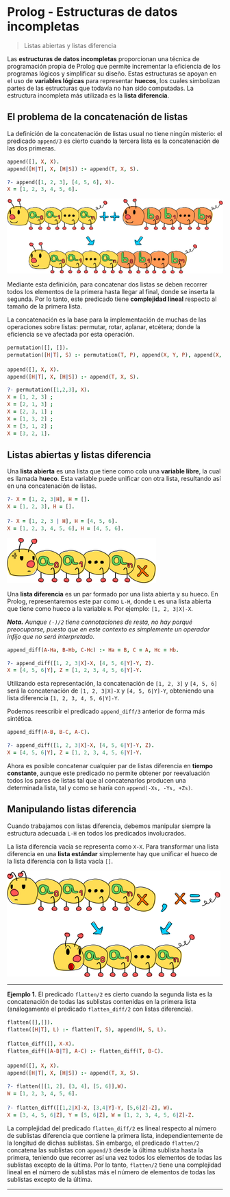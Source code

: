 # Prolog - Estructuras de datos incompletas
> Listas abiertas y listas diferencia

Las **estructuras de datos incompletas** proporcionan una técnica de programación propia de Prolog que permite incrementar la eficiencia de los programas lógicos y simplificar su diseño. Estas estructuras se apoyan en el uso de **variables lógicas** para representar **huecos**, los cuales simbolizan partes de las estructuras que todavía no han sido computadas. La estructura incompleta más utilizada es la **lista diferencia**.

## El problema de la concatenación de listas

La definición de la concatenación de listas usual no tiene ningún misterio: el predicado `append/3` es cierto cuando la tercera lista es la concatenación de las dos primeras.

```prolog
append([], X, X).
append([H|T], X, [H|S]) :- append(T, X, S).
```

```prolog
?- append([1, 2, 3], [4, 5, 6], X).
X = [1, 2, 3, 4, 5, 6].
```

![append/3](https://github.com/jariazavalverde/blog/blob/master/img/01-02.png)

Mediante esta definición, para concatenar dos listas se deben recorrer todos los elementos de la primera hasta llegar al final, donde se inserta la segunda. Por lo tanto, este predicado tiene **complejidad lineal** respecto al tamaño de la primera lista.

La concatenación es la base para la implementación de muchas de las operaciones sobre listas: permutar, rotar, aplanar, etcétera; donde la eficiencia se ve afectada por esta operación.

```prolog
permutation([], []).
permutation([H|T], S) :- permutation(T, P), append(X, Y, P), append(X, [H|Y], S).

append([], X, X).
append([H|T], X, [H|S]) :- append(T, X, S).
```

```prolog
?- permutation([1,2,3], X).
X = [1, 2, 3] ;
X = [2, 1, 3] ;
X = [2, 3, 1] ;
X = [1, 3, 2] ;
X = [3, 1, 2] ;
X = [3, 2, 1].
```

## Listas abiertas y listas diferencia

Una **lista abierta** es una lista que tiene como cola una **variable libre**, la cual es llamada **hueco**. Esta variable puede unificar con otra lista, resultando así en una concatenación de listas.

```prolog
?- X = [1, 2, 3|H], H = [].
X = [1, 2, 3], H = [].

?- X = [1, 2, 3 | H], H = [4, 5, 6].
X = [1, 2, 3, 4, 5, 6], H = [4, 5, 6].
```

![Lista abierta](https://github.com/jariazavalverde/blog/blob/master/img/01-03.png)

Una **lista diferencia** es un par formado por una lista abierta y su hueco. En Prolog, representaremos este par como `L-H`, donde `L` es una lista abierta que tiene como hueco a la variable `H`. Por ejemplo: `[1, 2, 3|X]-X`.

***Nota.*** *Aunque `(-)/2` tiene connotaciones de resta, no hay porqué preocuparse, puesto que en este contexto es simplemente un operador infijo que no será interpretado.*

```prolog
append_diff(A-Ha, B-Hb, C-Hc) :- Ha = B, C = A, Hc = Hb.
```

```prolog
?- append_diff([1, 2, 3|X]-X, [4, 5, 6|Y]-Y, Z).
X = [4, 5, 6|Y], Z = [1, 2, 3, 4, 5, 6|Y]-Y.
```

Utilizando esta representación, la concatenación de `[1, 2, 3]` y `[4, 5, 6]` será la concatenación de `[1, 2, 3|X]-X` y `[4, 5, 6|Y]-Y`, obteniendo una lista diferencia `[1, 2, 3, 4, 5, 6|Y]-Y`.

Podemos reescribir el predicado `append_diff/3` anterior de forma más sintética.

```prolog
append_diff(A-B, B-C, A-C).
```

```prolog
?- append_diff([1, 2, 3|X]-X, [4, 5, 6|Y]-Y, Z).
X = [4, 5, 6|Y], Z = [1, 2, 3, 4, 5, 6|Y]-Y.
```

Ahora es posible concatenar cualquier par de listas diferencia en **tiempo constante**, aunque este predicado no permite obtener por reevaluación todos los pares de listas tal que al concatenarlos producen una determinada lista, tal y como se haría con `append(-Xs, -Ys, +Zs)`.

## Manipulando listas diferencia

Cuando trabajamos con listas diferencia, debemos manipular siempre la estructura adecuada `L-H` en todos los predicados involucrados.

La lista diferencia vacía se representa como `X-X`. Para transformar una lista diferencia en una **lista estándar** simplemente hay que unificar el hueco de la lista diferencia con la lista vacía `[]`.

![De lista diferencia a lista estándar](https://github.com/jariazavalverde/blog/blob/master/img/01-04.png)

___
**Ejemplo 1.** El predicado `flatten/2` es cierto cuando la segunda lista es la concatenación de todas las sublistas contenidas en la primera lista (análogamente el predicado `flatten_diff/2` con listas diferencia).

```prolog
flatten([],[]).
flatten([H|T], L) :- flatten(T, S), append(H, S, L).

flatten_diff([], X-X).
flatten_diff([A-B|T], A-C) :- flatten_diff(T, B-C).

append([], X, X).
append([H|T], X, [H|S]) :- append(T, X, S).
```

```prolog
?- flatten([[1, 2], [3, 4], [5, 6]],W).
W = [1, 2, 3, 4, 5, 6].

?- flatten_diff([[1,2|X]-X, [3,4|Y]-Y, [5,6|Z]-Z], W).
X = [3, 4, 5, 6|Z], Y = [5, 6|Z], W = [1, 2, 3, 4, 5, 6|Z]-Z.
```

La complejidad del predicado `flatten_diff/2` es lineal respecto al número de sublistas diferencia que contiene la primera lista, independientemente de la longitud de dichas sublistas. Sin embargo, el predicado `flatten/2` concatena las sublistas con `append/3` desde la última sublista hasta la primera, teniendo que recorrer así una vez todos los elementos de todas las sublistas excepto de la última. Por lo tanto, `flatten/2` tiene una complejidad lineal en el número de sublistas más el número de elementos de todas las sublistas excepto de la última.
___
